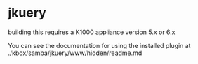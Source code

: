 # jkuery
building this requires a K1000 appliance version 5.x or 6.x

You can see the documentation for using the installed plugin at ./kbox/samba/jkuery/www/hidden/readme.md
